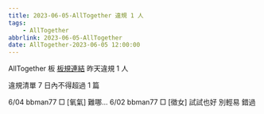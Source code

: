 ```yaml
---
title: 2023-06-05-AllTogether 違規 1 人
tags:
    - AllTogether
abbrlink: 2023-06-05-AllTogether
date: AllTogether-2023-06-05 12:00:00
---
```

AllTogether 板 [板規連結](https://www.ptt.cc/bbs/AllTogether/M.1643211430.A.5FB.html)
昨天違規 1 人
<!-- more -->

違規清單
7 日內不得超過 1 篇

6/04 bbman77 □ [氧氣] 難哪...
6/02 bbman77 □ [徵女] 試試也好 別輕易 錯過